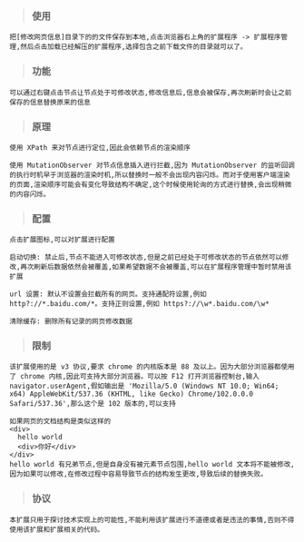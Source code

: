 >### 使用

    把[修改网页信息]目录下的的文件保存到本地,点击浏览器右上角的扩展程序 -> 扩展程序管理,然后点击加载已经解压的扩展程序,选择包含之前下载文件的目录就可以了。

>### 功能

    可以通过右键点击节点让节点处于可修改状态,修改信息后,信息会被保存,再次刷新时会让之前保存的信息替换原来的信息

>### 原理

    使用 XPath 来对节点进行定位,因此会依赖节点的渲染顺序

    使用 MutationObserver 对节点信息插入进行拦截,因为 MutationObserver 的监听回调的执行时机早于浏览器的渲染时机,所以替换时一般不会出现内容闪烁。而对于使用客户端渲染的页面,渲染顺序可能会有变化导致结构不确定,这个时候使用轮询的方式进行替换,会出现稍微的内容闪烁。

>### 配置

    点击扩展图标,可以对扩展进行配置

    启动切换: 禁止后,节点不能进入可修改状态,但是之前已经处于可修改状态的节点依然可以修改,再次刷新后数据依然会被覆盖,如果希望数据不会被覆盖,可以在扩展程序管理中暂时禁用该扩展

    url 设置: 默认不设置会拦截所有的网页。支持通配符设置,例如 http?://*.baidu.com/*。支持正则设置,例如 https?://\w*.baidu.com/\w*

    清除缓存: 删除所有记录的网页修改数据

>### 限制

    该扩展使用的是 v3 协议,要求 chrome 的内核版本是 88 及以上。因为大部分浏览器都使用了 chrome 内核,因此可支持大部分浏览器。可以按 F12 打开浏览器控制台,输入 navigator.userAgent,假如输出是 'Mozilla/5.0 (Windows NT 10.0; Win64; x64) AppleWebKit/537.36 (KHTML, like Gecko) Chrome/102.0.0.0 Safari/537.36',那么这个是 102 版本的,可以支持

    如果网页的文档结构是类似这样的
    <div>
      hello world
      <div>你好</div>
    </div>
    hello world 有兄弟节点,但是自身没有被元素节点包围,hello world 文本将不能被修改,因为如果可以修改,在修改过程中容易导致节点的结构发生更改,导致后续的替换失败。

>### 协议

    本扩展只用于探讨技术实现上的可能性,不能利用该扩展进行不道德或者是违法的事情,否则不得使用该扩展和扩展相关的代码。
